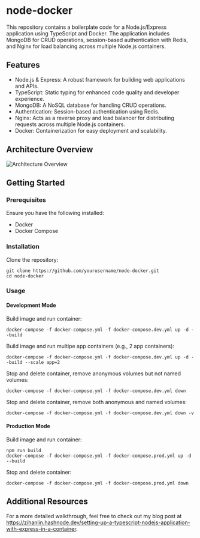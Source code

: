 # node-docker

This repository contains a boilerplate code for a Node.js/Express application using TypeScript and Docker.
The application includes MongoDB for CRUD operations, session-based authentication with Redis, and Nginx for load balancing across multiple Node.js containers.

## Features
- Node.js & Express: A robust framework for building web applications and APIs.
- TypeScript: Static typing for enhanced code quality and developer experience.
- MongoDB: A NoSQL database for handling CRUD operations.
- Authentication: Session-based authentication using Redis.
- Nginx: Acts as a reverse proxy and load balancer for distributing requests across multiple Node.js containers.
- Docker: Containerization for easy deployment and scalability.

## Architecture Overview
![Architecture Overview](https://github.com/kuruxxii/node-docker/assets/93859201/9995884b-373d-4d94-bcf0-a96fc5d6d39a)


## Getting Started

### Prerequisites
Ensure you have the following installed:
- Docker
- Docker Compose

### Installation
Clone the repository:
```
git clone https://github.com/yourusername/node-docker.git
cd node-docker
```

### Usage

#### Development Mode
Build image and run container:
```
docker-compose -f docker-compose.yml -f docker-compose.dev.yml up -d --build
```
Build image and run multipe app containers (e.g., 2 app containers):
```
docker-compose -f docker-compose.yml -f docker-compose.dev.yml up -d --build --scale app=2
```
Stop and delete container, remove anonymous volumes but not named volumes:
```
docker-compose -f docker-compose.yml -f docker-compose.dev.yml down
```
Stop and delete container, remove both anonymous and named volumes:
```
docker-compose -f docker-compose.yml -f docker-compose.dev.yml down -v
```

#### Production Mode
Build image and run container:
```
npm run build
docker-compose -f docker-compose.yml -f docker-compose.prod.yml up -d --build
```
Stop and delete container:
```
docker-compose -f docker-compose.yml -f docker-compose.prod.yml down
```

## Additional Resources
For a more detailed walkthrough, feel free to check out my blog post at https://zihanlin.hashnode.dev/setting-up-a-typescript-nodejs-application-with-express-in-a-container.
